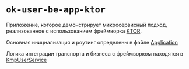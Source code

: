 # `ok-user-be-app-ktor`

Приложение, которое демонстрирует микросервисный подход, реализованное с использованием фреймворка [KTOR](https://ktor.io/).

Основная инициализация и роутинг определены в файле [Application](src/Application.kt)

Логика интеграции транспорта и бизнеса с фреймворком находятся в [KmpUserService](src/KmpUserService.kt)
